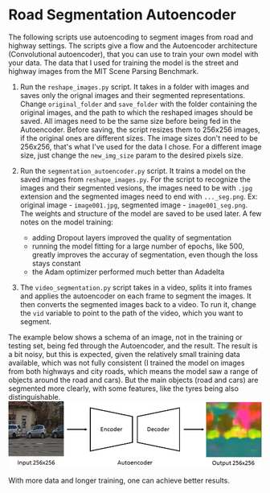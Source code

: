 # Road Segmentation Autoencoder

The following scripts use autoencoding to segment images from road and highway settings. The scripts give a flow and the Autoencoder architecture (Convolutional autoencoder), that you can use to train your own model with your data. The data that I used for training the model is the street and highway images from the MIT Scene Parsing Benchmark. 

1. Run the `reshape_images.py` script. It takes in a folder with images and saves only the orignal images and their segmented representations. Change `original_folder` and `save_folder` with the folder containing the original images, and the path to which the reshaped images should be saved. All images need to be the same size before being fed in the Autoencoder. Before saving, the script resizes them to 256x256 images, if the original ones are different sizes. The image sizes don't need to be 256x256, that's what I've used for the data I chose. For a different image size, just change the `new_img_size` param to the desired pixels size. 

2. Run the `segmentation_autoencoder.py` script. It trains a model on the saved images from `reshape_images.py`. For the script to recognize the images and their segmented vesions, the images need to be with `.jpg` extension and the segmented images need to end with `..._seg.png`. Ex: original image - `image001.jpg`, segmented image - `image001_seg.png`. 
The weights and structure of the model are saved to be used later. A few notes on the model training:
    * adding Dropout layers improved the quality of segmentation
    * running the model fitting for a large number of epochs, like 500, greatly improves the accuray of segmentation, even though the loss stays constant
    * the Adam optimizer performed much better than Adadelta


3. The `video_segmentation.py` script takes in a video, splits it into frames and applies the autoencoder on each frame to segment the images. It then converts the segmented images back to a video. To run it, change the `vid` variable to point to the path of the video, which you want to segment. 

The example below shows a schema of an image, not in the training or testing set, being fed through the Autoencoder, and the result. The result is a bit noisy, but this is expected, given the relatively small training data available, which was not fully consistent (I trained the model on images from both highways and city roads, which means the model saw a range of objects around the road and cars). But the main objects (road and cars) are segmented more clearly, with some features, like the tyres being also distinguishable. 
![alt](/segmentation_example.png?raw=true )

With more data and longer training, one can achieve better results. 
